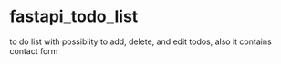 # fastapi_todo_list
to do list with possiblity to add, delete, and edit todos, also it contains contact form 
